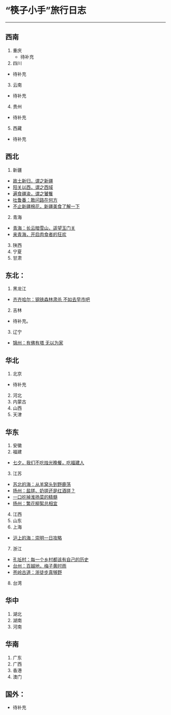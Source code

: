 # “筷子小手”旅行日志

---

## 西南
1. 重庆
     - 待补充
2. 四川
  - 待补充
3. 云南
  - 待补充
4. 贵州
  - 待补充
5. 西藏
  - 待补充

## 西北
1. 新疆
  - [故土新归，谓之新疆](https://www.macin.org/2019/10/11/nan-jiang-hao-feng-guang/)
  - [阳关以西，谓之西域](https://www.macin.org/2019/10/16/xi-yu-36-guo/)
  - [遍食疆渝，谓之饕餮](https://www.macin.org/2019/10/30/bian-shi-jiang-yu/)
  - [吐鲁番：敢问路在何方](https://www.macin.org/2021/03/23/tu-lu-fan/)
  - [不止新疆棉花，新疆美食了解一下](https://www.macin.org/2021/03/30/xin-jiang-mei-shi/)
2. 青海
  - [青海：长云暗雪山，遥望玉门关](https://www.macin.org/2021/05/18/wan-zai-qing-hai/)
  - [来青海，开启肉食者的狂欢](https://www.macin.org/2021/05/13/chi-zai-qing-hai/)
3. 陕西
4. 宁夏
5. 甘肃

## 东北：
1. 黑龙江
  - [齐齐哈尔：钢铁森林肃杀 不如去早市吧](https://www.macin.org/2023/11/06/qi-qi-ha-er/)
2. 吉林
  - 待补充。
3. 辽宁
  - [锦州：有佛有塔 无以为家](https://www.macin.org/2023/11/14/jin-zhou/)

## 华北
1. 北京
  - 待补充 
2. 河北
3. 内蒙古
4. 山西
5. 天津

## 华东
1. 安徽
2. 福建
  - [七夕，我们不吃烛光晚餐，吃福建人](https://www.macin.org/2019/08/10/chi-fu-jian-ren/)
3. 江苏
  - [苏北的海：从羊窝头到野鹿荡](https://www.macin.org/2023/11/20/lian-yun-gang/)
  - [扬州：盐搓、奶搓还是红酒搓？](https://www.macin.org/2021/04/27/yang-zhou-cuo-zao/)
  - [一口吃掉淮扬菜的精髓](https://www.macin.org/2021/04/20/huai-yang-cai/)
  - [扬州：繁花柳絮总相宜](https://www.macin.org/2021/04/13/yang-zhou-hao-wan/)
4. 江西
5. 山东
6. 上海
  - [沪上的海：崇明一日攻略](https://macin.org/2023/11/27/chong-ming-dao/)
7. 浙江
  - [孔坵村：每一个乡村都该有自己的历史](https://www.macin.org/2023/07/17/kong-qiu-cun/)
  - [台州：百越地，梅子黄时雨](https://www.macin.org/2023/07/03/tai-zhou-mei-shi/)
  - [苍岭古道：浙徒步真够野](https://www.macin.org/2023/06/28/cang-ling-gu-dao/)
8. 台湾

## 华中
1. 湖北
2. 湖南
3. 河南

## 华南
1. 广东
2. 广西
3. 香港
4. 澳门

## 国外：
- 待补充
